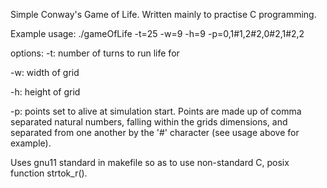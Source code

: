 Simple Conway's Game of Life. Written mainly to practise C programming.

Example usage: ./gameOfLife -t=25 -w=9 -h=9 -p=0,1#1,2#2,0#2,1#2,2

options:
-t: number of turns to run life for

-w: width of grid

-h: height of grid

-p: points set to alive at simulation start. Points are made up of comma separated natural numbers, falling within the grids dimensions, and separated from one another by the '#' character (see usage above for example).

Uses gnu11 standard in makefile so as to use non-standard C, posix function strtok_r().
